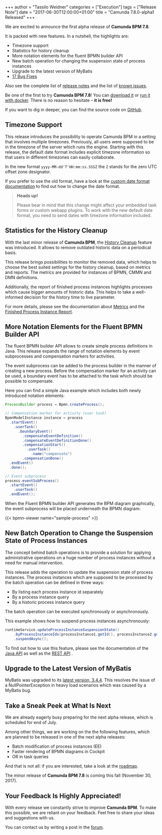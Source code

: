 +++
author = "Tassilo Weidner"
categories = ["Execution"]
tags = ["Release Note"]
date = "2017-06-30T12:00:00+01:00"
title = "Camunda 7.8.0-alpha1 Released"
+++

We are excited to announce the first alpha release of **Camunda BPM 7.8**.

It is packed with new features. In a nutshell, the highlights are:

* Timezone support
* Statistics for history cleanup
* More notation elements for the fluent BPMN builder API
* New batch operation for changing the suspension state of process instances
* Upgrade to the latest version of MyBatis
* [17 Bug Fixes](https://app.camunda.com/jira/issues/?jql=issuetype%20%3D%20%22Bug%20Report%22%20AND%20fixVersion%20%3D%207.8.0-alpha1)

Also see the complete list of [release notes](https://app.camunda.com/jira/secure/ReleaseNote.jspa?version=14905&projectId=10230) 
and the list of [known issues](https://app.camunda.com/jira/issues/?jql=affectedVersion%20%3D%207.8.0-alpha1).

Be one of the first to try **Camunda BPM 7.8**! You can [download it](https://camunda.org/download/)
or [run it with docker](https://hub.docker.com/r/camunda/camunda-bpm-platform/). There is no reason to hesitate – **it is free!** 

If you want to dig in deeper, you can find the source code on [GitHub](https://github.com/camunda/camunda-bpm-platform/releases/tag/7.8.0-alpha1).
<!--more-->

## Timezone Support
This release introduces the possibility to operate Camunda BPM in a setting that involves multiple timezones. 
Previously, all users were supposed to be in the timezone of the server which runs the engine. Starting with this release, 
the default date format includes explicit timezone information so that users in different timezones can easily collaborate.

In the new format `yyyy-MM-dd'T'HH:mm:ss.SSSZ` the `Z` stands for the zero UTC offset zone designator.

If you prefer to use the old format, have a look at the 
[custom date format documentation](http://docs.camunda.org/manual/latest/reference/rest/overview/date-format/) 
to find out how to change the date format.

> **Heads up!**
> 
> Please bear in mind that this change might affect your embedded task forms or custom webapp plugins. To work with 
> the new default date format, you need to send dates with timezone information included.

## Statistics for the History Cleanup
With the last minor release of **Camunda BPM**, the [History Cleanup](https://docs.camunda.org/manual/latest/user-guide/process-engine/history/#history-cleanup) 
feature was introduced. It allows to remove outdated historic data on a periodical basis.

This release brings possibilities to monitor the removed data, which helps to choose the best suited settings for the 
history cleanup, based on metrics and reports. The metrics are provided for instances of BPMN, CMMN and DMN definitions.

Additionally, the report of finished process instances highlights processes which cause bigger amounts of historic data. 
This helps to take a well-informed decision for the history time to live parameter.

For more details, please see the documentation about [Metrics](https://docs.camunda.org/manual/latest/reference/rest/metrics/get-metrics-interval/) and the
[Finished Process Instance Report](https://docs.camunda.org/manual/latest/reference/rest/history/process-definition/get-finished-process-instance-report/).

## More Notation Elements for the Fluent BPMN Builder API
The fluent BPMN builder API allows to create simple process definitions in Java. This release expands the range of notation 
elements by event subprocesses and compensation markers for activities.

The event subprocess can be added to the process builder in the manner of creating a new process. Before the compensation 
marker for an activity can be used, a boundary event has to be attached to the task which should be possible to compensate.

Here you can find a simple Java example which includes both newly introduced notation elements:

```java
ProcessBuilder process = Bpmn.createProcess();

// Compensation marker for activity (user task)
BpmnModelInstance instance = process
  .startEvent()
    .userTask()
      .boundaryEvent()
        .compensateEventDefinition()
        .compensateEventDefinitionDone()
        .compensationStart()
          .userTask()
            .name("compensate")
        .compensationDone()
  .endEvent()
  .done();

// Event subprocess
process.eventSubProcess()
  .startEvent()
    .userTask()
  .endEvent();
```

When the Fluent BPMN builder API generates the BPM diagram graphically, the event subprocess will be placed underneath 
the BPMN diagram:

{{< bpmn-viewer name="sample-process" >}}

## New Batch Operation to Change the Suspension State of Process Instances
The concept behind batch operations is to provide a solution for applying administrative operations on a huge 
number of process instances without a need for manual intervention. 

This release adds the operation to update the suspension state of process instances. The process instances which are 
supposed to be processed by the batch operation can be defined in three ways:

* By listing each process instance id separately
* By a process instance query 
* By a historic process instance query 

The batch operation can be executed synchronously or asynchronously.

This example shows how to suspend process instances asynchronously:

```java
runtimeService.updateProcessInstanceSuspensionState()
	.byProcessInstanceIds(processInstance1.getId(), processInstance2.getId())
	.suspendAsync();
```

To find out how to use this feature, please see the documentation of the
[Java API](https://docs.camunda.org/manual/latest/user-guide/process-engine/batch-operations/#update-suspend-state-of-process-instances)
as well as the 
[REST API](https://docs.camunda.org/manual/latest/reference/rest/process-instance/post-activate-suspend-in-batch/) 
.

## Upgrade to the Latest Version of MyBatis
MyBatis was upgraded to its [latest version, 3.4.4](https://github.com/mybatis/mybatis-3/releases/tag/mybatis-3.4.4). 
This resolves the issue of a NullPointerException in heavy load scenarios which was caused by a MyBatis bug.

## Take a Sneak Peek at What Is Next
We are already eagerly busy preparing for the next alpha release, which is scheduled for end of July. 

Among other things, we are working on the the following features, which are planned to be released in one of the next alpha releases: 

* Batch modification of process instances (EE)
* Faster rendering of BPMN diagrams in Cockpit
* OR in task queries

And that is not all: if you are interested, take a look at the [roadmap](https://camunda.org/roadmap).


The minor release of **Camunda BPM 7.8** is coming this fall (November 30, 2017).

## Your Feedback Is Highly Appreciated!
With every release we constantly strive to improve **Camunda BPM**. To make this possible, we are reliant on your feedback.
Feel free to share your ideas and suggestions with us. 

You can contact us by writing a post in the [forum](https://forum.camunda.org/).
